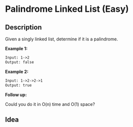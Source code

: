 # Palindrome Linked List (Easy)

## Description
Given a singly linked list, determine if it is a palindrome.

**Example 1:**
```html
Input: 1->2
Output: false
```
**Example 2:**
```html
Input: 1->2->2->1
Output: true
```
**Follow up:**

Could you do it in O(n) time and O(1) space?

## Idea
